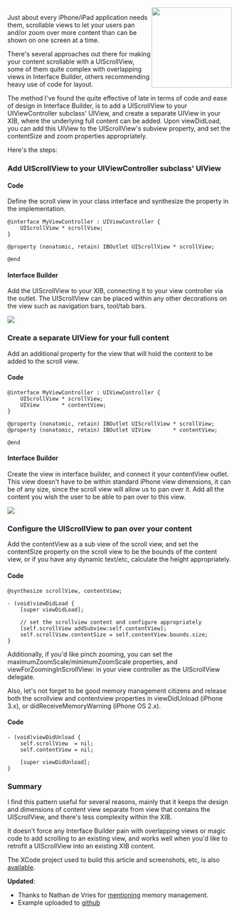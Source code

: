 <img src="/assets/2010/5/23/3-simulator.png" width="180" style="float:right">

Just about every iPhone/iPad application needs them, scrollable views
to let your users pan and/or zoom over more content than can be shown
on one screen at a time.

There's several approaches out there for making your content
scrollable with a UIScrollView, some of them quite complex with
overlapping views in Interface Builder, others recommending heavy use
of code for layout.

The method I've found the quite effective of late in terms of code and
ease of design in Interface Builder, is to add a UIScrollView to
your UIViewController subclass' UIView, and create a separate UIView
in your XIB, where the underlying full content can be added. Upon
viewDidLoad, you can add this UIView to the UIScrollView's subview
property, and set the contentSize and zoom properties appropriately.

Here's the steps:

### Add UIScrollView to your UIViewController subclass' UIView

#### Code

Define the scroll view in your class interface and synthesize the property in the
implementation.

    @interface MyViewController : UIViewController {
        UIScrollView * scrollView;
    }

    @property (nonatomic, retain) IBOutlet UIScrollView * scrollView;

    @end

#### Interface Builder

Add the UIScrollView to your XIB, connecting it to your view
controller via the outlet. The UIScrollView can be placed within any
other decorations on the view such as navigation bars, tool/tab bars.

<img src="/assets/2010/5/23/1-add-scrollview.png">

### Create a separate UIView for your full content

Add an additional property for the view that will hold the content to
be added to the scroll view.

#### Code

    @interface MyViewController : UIViewController {
        UIScrollView * scrollView;
        UIView       * contentView;
    }

    @property (nonatomic, retain) IBOutlet UIScrollView * scrollView;
    @property (nonatomic, retain) IBOutlet UIView       * contentView;

    @end

#### Interface Builder

Create the view in interface builder, and connect it your contentView
outlet. This view doesn't have to be within standard iPhone view
dimensions, it can be of any size, since the scroll view will allow us
to pan over it. Add all the content you wish the user to be able to
pan over to this view.

<img src="/assets/2010/5/23/2-add-content-view.png">

### Configure the UIScrollView to pan over your content

Add the contentView as a sub view of the scroll view, and set the
contentSize property on the scroll view to be the bounds of the
content view, or if you have any dynamic text/etc, calculate the
height appropriately.

#### Code

    @synthesize scrollView, contentView;

    - (void)viewDidLoad {
        [super viewDidLoad];

        // set the scrollview content and configure appropriately
        [self.scrollView addSubview:self.contentView];
        self.scrollView.contentSize = self.contentView.bounds.size;
    }

Additionally, if you'd like pinch zooming, you can set the
maximumZoomScale/minimumZoomScale properties, and
viewForZoomingInScrollView: in your view controller as the
UIScrollView delegate.

Also, let's not forget to be good memory management citizens and
release both the scrollview and contentview properties in
viewDidUnload (iPhone 3.x), or didReceiveMemoryWarning (iPhone OS 2.x).

#### Code

    - (void)viewDidUnload {
        self.scrollView  = nil;
        self.contentView = nil;

        [super viewDidUnload];
    }

### Summary

I find this pattern useful for several reasons, mainly that it keeps the
design and dimensions of content view separate from view that contains
the UIScrollView, and there's less complexity within the XIB.

It doesn't force any Interface Builder pain with overlapping
views or magic code to add scrolling to an existing view, and works
well when you'd like to retrofit a UIScrollView into an existing XIB
content.

The XCode project used to build this article and screenshots, etc, is also
[available](http://github.com/crafterm/ScrollViewExample).

<strong>Updated</strong>:

* Thanks to Nathan de Vries for
  [mentioning](http://twitter.com/atnan/status/14545426638) memory
  management.
* Example uploaded to [github](http://github.com/crafterm/ScrollViewExample)
